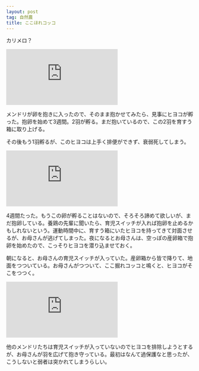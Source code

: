 ```yaml
---
layout: post
tag: 自然農
title: ここほれコッコ
---
```

カリメロ？

![](https://kobapan.com/p/i.php?/galleries/sizen-nou/tori1-me.JPG)

メンドリが卵を抱きに入ったので、そのまま抱かせてみたら、見事にヒヨコが孵った。抱卵を始めて3週間。2羽が孵る。まだ抱いているので、この2羽を育すう箱に取り上げる。

その後もう1羽孵るが、このヒヨコは上手く排便ができず、衰弱死してしまう。

![](https://kobapan.com/p/i.php?/galleries/sizen-nou/tori2-me.JPG)

4週間たった。もうこの卵が孵ることはないので、そろそろ諦めて欲しいが、まだ抱卵している。養鶏の先輩に聞いたら、育児スイッチが入れば抱卵を止めるかもしれないという。運動時間中に、育すう箱にいたヒヨコを持ってきて対面させるが、お母さんが逃げてしまった。夜になるとお母さんは、空っぽの産卵箱で抱卵を始めたので、こっそりヒヨコを潜り込ませておく。

朝になると、お母さんの育児スイッチが入っていた。産卵箱から皆で降りて、地面をつついている。お母さんがつついて、ここ掘れコッコと鳴くと、ヒヨコがそこをつつく。

![](https://kobapan.com/p/i.php?/galleries/sizen-nou/tori3-me.JPG)

他のメンドリたちは育児スイッチが入っていないのでヒヨコを排除しようとするが、お母さんが羽を広げて抱き守っている。最初はなんて過保護なと思ったが、こうしないと弱者は突かれてしまうらしい。

